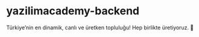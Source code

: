 # yazilimacademy-backend
Türkiye’nin en dinamik, canlı ve üretken topluluğu! Hep birlikte üretiyoruz. 🚀
